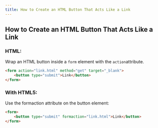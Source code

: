 ```yaml
---
title: How to Create an HTML Button That Acts Like a Link
---
```

## How to Create an HTML Button That Acts Like a Link
### HTML:
Wrap an HTML button inside a `form` element with the `action`attribute.
```html
<form action="link.html" method="get" target="_blank">
    <button type="submit">Link</button>
</form>
```
### With HTML5:
Use the formaction attribute on the button element:
```html
<form>
    <button type="submit" formaction="link.html">Link</button>
</form>
```


